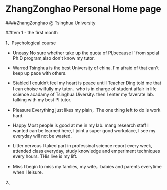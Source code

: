 # ZhangZonghao Personal Home page
  
####ZhangZonghao @ Tsinghua University

##Item 1 - the first month

1、Psychological course

  * Uneasy  No sure whether take up the quota of PI,because I' from spcial Ph.D program,also don't know my tutor.
  
  * Warred  Tsinghua is the best University of china. I'm afraid of that can't keep up pace with others.
  
  * Stabled  I couldn‘t feel my heart is peace untill Teacher Ding told me that I can choise wilfully my tutor，who is in charge of student affair in life science acadamy of Tsinghua Uiversity. then I enter my faverate lab. talking with my best PI tutor. 
  
  * Pleasure  Everything just likes my plain，The one thing left to do is work hard.
  
  * Happy  Most people is good at me in my lab. mang research staff I wanted can be learned here, I joint a super good workplace, I see my everyday will not be wasted.
  
  * Litter nervous   I taked part in professinal science report every week, attended class everyday, study knowledge and emperiment techniques every hours. THis live is my lift.
  
  * Miss I begin to miss my famlies, my wife，babies and parents everytime when I leisure. 
  
 2、
